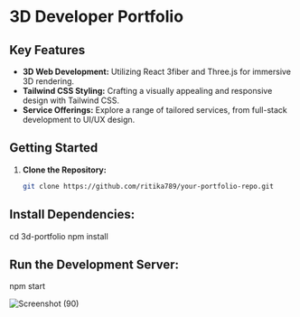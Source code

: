 
# 3D Developer Portfolio

## Key Features

- **3D Web Development:** Utilizing React 3fiber and Three.js for immersive 3D rendering.
- **Tailwind CSS Styling:** Crafting a visually appealing and responsive design with Tailwind CSS.
- **Service Offerings:** Explore a range of tailored services, from full-stack development to UI/UX design.

## Getting Started

1. **Clone the Repository:**
   ```bash
   git clone https://github.com/ritika789/your-portfolio-repo.git

## Install Dependencies:

cd 3d-portfolio
npm install

## Run the Development Server:

npm start


 ![Screenshot (90)](https://github.com/ritika789/3d-portfolio/assets/83690198/2ed08294-3f12-4183-b435-1df633824a05)

